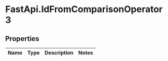 # FastApi.IdFromComparisonOperator3

## Properties
Name | Type | Description | Notes
------------ | ------------- | ------------- | -------------
